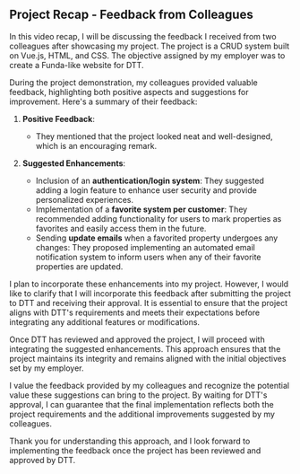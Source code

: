 ## Project Recap - Feedback from Colleagues

In this video recap, I will be discussing the feedback I received from two colleagues after showcasing my project. The project is a CRUD system built on Vue.js, HTML, and CSS. The objective assigned by my employer was to create a Funda-like website for DTT.

During the project demonstration, my colleagues provided valuable feedback, highlighting both positive aspects and suggestions for improvement. Here's a summary of their feedback:

1. **Positive Feedback**:
   - They mentioned that the project looked neat and well-designed, which is an encouraging remark.

2. **Suggested Enhancements**:
   - Inclusion of an **authentication/login system**: They suggested adding a login feature to enhance user security and provide personalized experiences.
   - Implementation of a **favorite system per customer**: They recommended adding functionality for users to mark properties as favorites and easily access them in the future.
   - Sending **update emails** when a favorited property undergoes any changes: They proposed implementing an automated email notification system to inform users when any of their favorite properties are updated.

 I plan to incorporate these enhancements into my project. However, I would like to clarify that I will incorporate this feedback after submitting the project to DTT and receiving their approval. It is essential to ensure that the project aligns with DTT's requirements and meets their expectations before integrating any additional features or modifications.

Once DTT has reviewed and approved the project, I will proceed with integrating the suggested enhancements. This approach ensures that the project maintains its integrity and remains aligned with the initial objectives set by my employer.

I value the feedback provided by my colleagues and recognize the potential value these suggestions can bring to the project. By waiting for DTT's approval, I can guarantee that the final implementation reflects both the project requirements and the additional improvements suggested by my colleagues.

Thank you for understanding this approach, and I look forward to implementing the feedback once the project has been reviewed and approved by DTT.